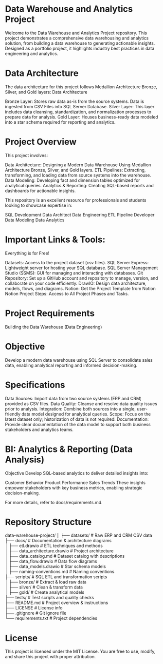 # Data Warehouse and Analytics Project
Welcome to the Data Warehouse and Analytics Project repository.
This project demonstrates a comprehensive data warehousing and analytics solution, from building a data warehouse to generating actionable insights. Designed as a portfolio project, it highlights industry best practices in data engineering and analytics.

# Data Architecture
The data architecture for this project follows Medallion Architecture Bronze, Silver, and Gold layers: Data Architecture

Bronze Layer: Stores raw data as-is from the source systems. Data is ingested from CSV Files into SQL Server Database.
Silver Layer: This layer includes data cleansing, standardization, and normalization processes to prepare data for analysis.
Gold Layer: Houses business-ready data modeled into a star schema required for reporting and analytics.

# Project Overview
This project involves:

Data Architecture: Designing a Modern Data Warehouse Using Medallion Architecture Bronze, Silver, and Gold layers.
ETL Pipelines: Extracting, transforming, and loading data from source systems into the warehouse.
Data Modeling: Developing fact and dimension tables optimized for analytical queries.
Analytics & Reporting: Creating SQL-based reports and dashboards for actionable insights.

 This repository is an excellent resource for professionals and students looking to showcase expertise in:

SQL Development
Data Architect
Data Engineering
ETL Pipeline Developer
Data Modeling
Data Analytics

# Important Links & Tools:
Everything is for Free!

Datasets: Access to the project dataset (csv files).
SQL Server Express: Lightweight server for hosting your SQL database.
SQL Server Management Studio (SSMS): GUI for managing and interacting with databases.
Git Repository: Set up a GitHub account and repository to manage, version, and collaborate on your code efficiently.
DrawIO: Design data architecture, models, flows, and diagrams.
Notion: Get the Project Template from Notion
Notion Project Steps: Access to All Project Phases and Tasks.

# Project Requirements
Building the Data Warehouse (Data Engineering)

# Objective
Develop a modern data warehouse using SQL Server to consolidate sales data, enabling analytical reporting and informed decision-making.

# Specifications
Data Sources: Import data from two source systems (ERP and CRM) provided as CSV files.
Data Quality: Cleanse and resolve data quality issues prior to analysis.
Integration: Combine both sources into a single, user-friendly data model designed for analytical queries.
Scope: Focus on the latest dataset only; historization of data is not required.
Documentation: Provide clear documentation of the data model to support both business stakeholders and analytics teams.

# BI: Analytics & Reporting (Data Analysis)
Objective
Develop SQL-based analytics to deliver detailed insights into:

Customer Behavior
Product Performance
Sales Trends
These insights empower stakeholders with key business metrics, enabling strategic decision-making.

For more details, refer to docs/requirements.md.

#  Repository Structure

data-warehouse-project/
│
├── datasets/                  # Raw ERP and CRM CSV data  
├── docs/                      # Documentation & architecture diagrams  
│   ├── etl.drawio             # ETL techniques and methods  
│   ├── data_architecture.drawio # Project architecture  
│   ├── data_catalog.md        # Dataset catalog with descriptions  
│   ├── data_flow.drawio       # Data flow diagrams  
│   ├── data_models.drawio     # Star schema models  
│   ├── naming-conventions.md  # Naming conventions  
├── scripts/                   # SQL ETL and transformation scripts  
│   ├── bronze/                # Extract & load raw data  
│   ├── silver/                # Clean & transform data  
│   ├── gold/                  # Create analytical models  
├── tests/                     # Test scripts and quality checks  
├── README.md                  # Project overview & instructions  
├── LICENSE                    # License info  
├── .gitignore                 # Git ignore file  
└── requirements.txt           # Project dependencies


# License
This project is licensed under the MIT License. You are free to use, modify, and share this project with proper attribution.
